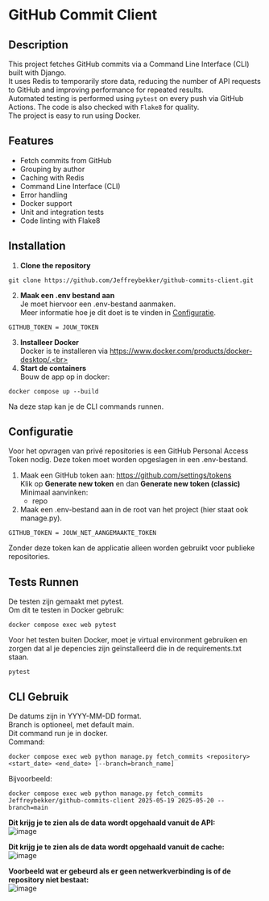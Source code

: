 # GitHub Commit Client

## Description  
This project fetches GitHub commits via a Command Line Interface (CLI) built with Django.  
It uses Redis to temporarily store data, reducing the number of API requests to GitHub and improving performance for repeated results.  
Automated testing is performed using `pytest` on every push via GitHub Actions. The code is also checked with `Flake8` for quality.  
The project is easy to run using Docker.

## Features  
- Fetch commits from GitHub  
- Grouping by author  
- Caching with Redis  
- Command Line Interface (CLI)  
- Error handling  
- Docker support  
- Unit and integration tests  
- Code linting with Flake8  

## Installation  

1. **Clone the repository**  
```
git clone https://github.com/Jeffreybekker/github-commits-client.git
```
2. **Maak een .env bestand aan**<br>
Je moet hiervoor een .env-bestand aanmaken.<br>
Meer informatie hoe je dit doet is te vinden in [Configuratie](#configuratie).
```
GITHUB_TOKEN = JOUW_TOKEN
```
3. **Installeer Docker**<br>
Docker is te installeren via https://www.docker.com/products/docker-desktop/.<br>
4. **Start de containers**<br>
Bouw de app op in docker:
```
docker compose up --build
```
Na deze stap kan je de CLI commands runnen.

## Configuratie
Voor het opvragen van privé repositories is een GitHub Personal Access Token nodig. Deze token moet worden opgeslagen in een .env-bestand.

1. Maak een GitHub token aan:
    https://github.com/settings/tokens<br>
    Klik op **Generate new token** en dan **Generate new token (classic)**<br>
    Minimaal aanvinken:
    - repo
2. Maak een .env-bestand aan in de root van het project (hier staat ook manage.py).
```
GITHUB_TOKEN = JOUW_NET_AANGEMAAKTE_TOKEN
```
Zonder deze token kan de applicatie alleen worden gebruikt voor publieke repositories.

## Tests Runnen
De testen zijn gemaakt met pytest.<br>
Om dit te testen in Docker gebruik:<br>
```
docker compose exec web pytest
```
Voor het testen buiten Docker, moet je virtual environment gebruiken en zorgen dat al je depencies zijn geïnstalleerd die in de requirements.txt staan.<br>
```
pytest
```

## CLI Gebruik
De datums zijn in YYYY-MM-DD format.<br>
Branch is optioneel, met default main.<br>
Dit command run je in docker.<br>
Command:
```
docker compose exec web python manage.py fetch_commits <repository> <start_date> <end_date> [--branch=branch_name]
```
Bijvoorbeeld:
```
docker compose exec web python manage.py fetch_commits Jeffreybekker/github-commits-client 2025-05-19 2025-05-20 --branch=main
```

**Dit krijg je te zien als de data wordt opgehaald vanuit de API:** <br>
![image](https://github.com/user-attachments/assets/fe4f9521-2864-4b8e-8f0f-9dc8e5bf2fa5)

**Dit krijg je te zien als de data wordt opgehaald vanuit de cache:** <br>
![image](https://github.com/user-attachments/assets/e90150b2-7e54-49d9-82b1-d7a2c937409f)

**Voorbeeld wat er gebeurd als er geen netwerkverbinding is of de repository niet bestaat:** <br>
![image](https://github.com/user-attachments/assets/8d78a4e9-3e7a-42e3-a667-c69784ffb3a0)
